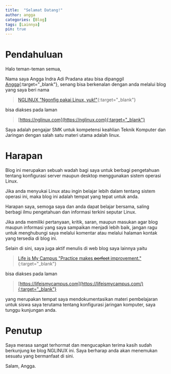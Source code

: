 ```yaml
---
title:  "Selamat Datang!"
author: angga
categories: [Blog]
tags: [Lainnya]
pin: true
---
```


# Pendahuluan

Halo teman-teman semua,

Nama saya Angga Indra Adi Pradana atau bisa dipanggil [Angga](https://tkj.smkn1gombong.sch.id/2021/09/17/angga-indra-adi-pradana){:target="_blank"}, senang bisa berkenalan dengan anda melalui blog yang saya beri nama

> [NGLINUX "Ngonfig pakai Linux, yuk!"](https://nglinux.com){:target="_blank"}

bisa diakses pada laman

> [https://nglinux.com](https://nglinux.com){:target="_blank"}

Saya adalah pengajar SMK untuk kompetensi keahlian Teknik Komputer dan Jaringan dengan salah satu materi utama adalah linux.

# Harapan 

Blog ini merupakan sebuah wadah bagi saya untuk berbagi pengetahuan tentang konfigurasi server maupun desktop menggunakan sistem operasi Linux.

Jika anda menyukai Linux atau ingin belajar lebih dalam tentang sistem operasi ini, maka blog ini adalah tempat yang tepat untuk anda. 

Harapan saya, semoga saya dan anda dapat belajar bersama, saling berbagi ilmu pengetahuan dan informasi terkini seputar Linux.

Jika anda memiliki pertanyaan, kritik, saran, maupun masukan agar blog maupun informasi yang saya sampaikan menjadi lebih baik, jangan ragu untuk menghubungi saya melalui komentar atau melalui halaman kontak yang tersedia di blog ini.

Selain di sini, saya juga aktif menulis di web blog saya lainnya yaitu 

> [Life is My Campus "Practice makes ~~perfect~~ improvement."](https://lifeismycampus.com/){:target="_blank"}

bisa diakses pada laman

> [https://lifeismycampus.com](https://lifeismycampus.com/){:target="_blank"}

yang merupakan tempat saya mendokumentasikan materi pembelajaran untuk siswa saya terutama tentang konfigurasi jaringan komputer, saya tunggu kunjungan anda.

# Penutup

Saya merasa sangat terhormat dan mengucapkan terima kasih sudah berkunjung ke blog NGLINUX ini. Saya berharap anda akan menemukan sesuatu yang bermanfaat di sini.

Salam, Angga.